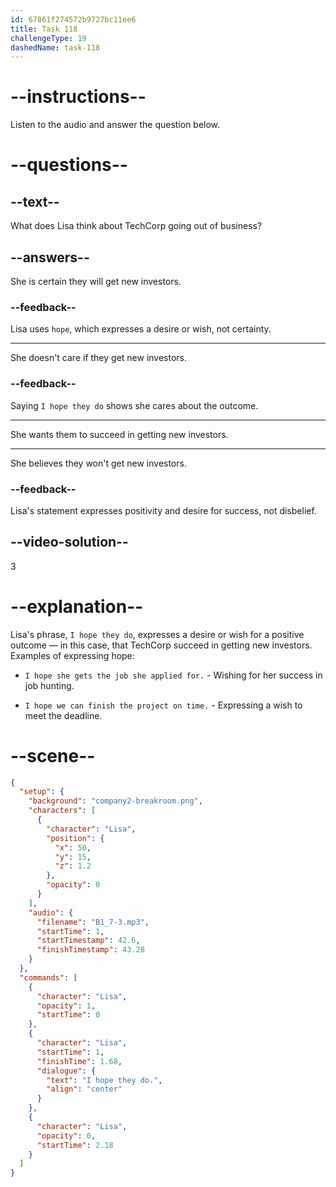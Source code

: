 ```yaml
---
id: 67861f274572b9727bc11ee6
title: Task 118
challengeType: 19
dashedName: task-118
---
```


<!-- (Audio) Lisa: I hope they do. -->

# --instructions--

Listen to the audio and answer the question below.

# --questions--

## --text--

What does Lisa think about TechCorp going out of business?

## --answers--

She is certain they will get new investors.

### --feedback--

Lisa uses `hope`, which expresses a desire or wish, not certainty.

---

She doesn't care if they get new investors.

### --feedback--

Saying `I hope they do` shows she cares about the outcome.

---

She wants them to succeed in getting new investors.

---

She believes they won't get new investors.

### --feedback--

Lisa's statement expresses positivity and desire for success, not disbelief.

## --video-solution--

3

# --explanation--

Lisa's phrase, `I hope they do`, expresses a desire or wish for a positive outcome — in this case, that TechCorp succeed in getting new investors. Examples of expressing hope:

- `I hope she gets the job she applied for.` - Wishing for her success in job hunting.

- `I hope we can finish the project on time.` - Expressing a wish to meet the deadline.

# --scene--

```json
{
  "setup": {
    "background": "company2-breakroom.png",
    "characters": [
      {
        "character": "Lisa",
        "position": {
          "x": 50,
          "y": 15,
          "z": 1.2
        },
        "opacity": 0
      }
    ],
    "audio": {
      "filename": "B1_7-3.mp3",
      "startTime": 1,
      "startTimestamp": 42.6,
      "finishTimestamp": 43.28
    }
  },
  "commands": [
    {
      "character": "Lisa",
      "opacity": 1,
      "startTime": 0
    },
    {
      "character": "Lisa",
      "startTime": 1,
      "finishTime": 1.68,
      "dialogue": {
        "text": "I hope they do.",
        "align": "center"
      }
    },
    {
      "character": "Lisa",
      "opacity": 0,
      "startTime": 2.18
    }
  ]
}
```
